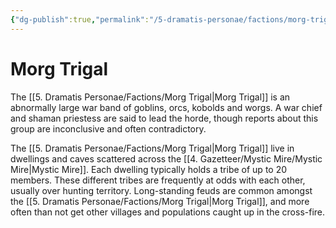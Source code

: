 ```yaml
---
{"dg-publish":true,"permalink":"/5-dramatis-personae/factions/morg-trigal/"}
---
```


# Morg Trigal

The [[5. Dramatis Personae/Factions/Morg Trigal\|Morg Trigal]] is an abnormally large war band of goblins, orcs, kobolds and worgs. A war chief and shaman priestess are said to lead the horde, though reports about this group are inconclusive and often contradictory. 

The [[5. Dramatis Personae/Factions/Morg Trigal\|Morg Trigal]] live in dwellings and caves scattered across the [[4. Gazetteer/Mystic Mire/Mystic Mire\|Mystic Mire]]. Each dwelling typically holds a tribe of up to 20 members. These different tribes are frequently at odds with each other, usually over hunting territory. Long-standing feuds are common amongst the [[5. Dramatis Personae/Factions/Morg Trigal\|Morg Trigal]], and more often than not get other villages and populations caught up in the cross-fire.  
